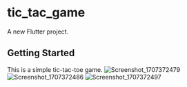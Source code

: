 # tic_tac_game

A new Flutter project.

## Getting Started

This is a simple tic-tac-toe  game. 
![Screenshot_1707372479](https://github.com/meetK123/tic-tac-toe/assets/123739962/bda6b2a7-a4c5-4f26-9047-9b90ab866769)
![Screenshot_1707372486](https://github.com/meetK123/tic-tac-toe/assets/123739962/6922dff7-87ac-4e2f-9448-8d55737e53d5)
![Screenshot_1707372497](https://github.com/meetK123/tic-tac-toe/assets/123739962/9f933665-4552-4a6e-9f31-5c0bf70cde86)
